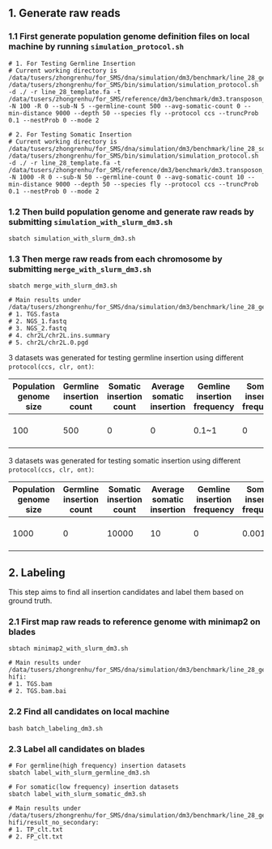 ## 1. Generate raw reads

### 1.1 First generate population genome definition files on local machine by running `simulation_protocol.sh`

```shell
# 1. For Testing Germline Insertion
# Current working directory is /data/tusers/zhongrenhu/for_SMS/dna/simulation/dm3/benchmark/line_28_germ_ccs
/data/tusers/zhongrenhu/for_SMS/bin/simulation/simulation_protocol.sh -d ./ -r line_28_template.fa -t /data/tusers/zhongrenhu/for_SMS/reference/dm3/benchmark/dm3.transposon_for_simulaTE.fa -N 100 -R 0 --sub-N 5 --germline-count 500 --avg-somatic-count 0 --min-distance 9000 --depth 50 --species fly --protocol ccs --truncProb 0.1 --nestProb 0 --mode 2

# 2. For Testing Somatic Insertion
# Current working directory is /data/tusers/zhongrenhu/for_SMS/dna/simulation/dm3/benchmark/line_28_soma_ccs
/data/tusers/zhongrenhu/for_SMS/bin/simulation/simulation_protocol.sh -d ./ -r line_28_template.fa -t /data/tusers/zhongrenhu/for_SMS/reference/dm3/benchmark/dm3.transposon_for_simulaTE.fa -N 1000 -R 0 --sub-N 50 --germline-count 0 --avg-somatic-count 10 --min-distance 9000 --depth 50 --species fly --protocol ccs --truncProb 0.1 --nestProb 0 --mode 2
```

### 1.2 Then build population genome and generate raw reads by submitting `simulation_with_slurm_dm3.sh`

```shell
sbatch simulation_with_slurm_dm3.sh
```

### 1.3 Then merge raw reads from each chromosome by submitting `merge_with_slurm_dm3.sh`

```shell
sbatch merge_with_slurm_dm3.sh

# Main results under /data/tusers/zhongrenhu/for_SMS/dna/simulation/dm3/benchmark/line_28_germ_ccs:
# 1. TGS.fasta
# 2. NGS_1.fastq
# 3. NGS_2.fastq
# 4. chr2L/chr2L.ins.summary
# 5. chr2L/chr2L.0.pgd
```

3 datasets was generated for testing germline insertion using different `protocol(ccs, clr, ont)`:

| Population genome size | Germline insertion count | Somatic insertion count | Average somatic insertion | Gemline insertion frequency | Somatic insertion frequency | Insertion truncate probability | Nested insertion probability | Insertion divergence rate | TSD length | Depth | Min distance | TGS read length                  | TGS error rate              |
| ---------------------- | ------------------------ | ----------------------- | ------------------------- | --------------------------- | --------------------------- | ------------------------------ | ---------------------------- | ------------------------- | ---------- | ----- | ------------ | -------------------------------- | --------------------------- |
| 100                    | 500                      | 0                       | 0                         | 0.1~1                       | 0                           | 0.1                            | 0                            | 0                         | 6~20       | 50X   | 9000         | CCS~=13490; CLR~=7896; ONT~=7170 | CCS=0.01; CLR=0.1; ONT=0.07 |

3 datasets was generated for testing somatic insertion using different `protocol(ccs, clr, ont)`:

| Population genome size | Germline insertion count | Somatic insertion count | Average somatic insertion | Gemline insertion frequency | Somatic insertion frequency | Insertion truncate probability | Nested insertion probability | Insertion divergence rate | TSD length | Depth | Min distance | TGS read length                  | TGS error rate              |
| ---------------------- | ------------------------ | ----------------------- | ------------------------- | --------------------------- | --------------------------- | ------------------------------ | ---------------------------- | ------------------------- | ---------- | ----- | ------------ | -------------------------------- | --------------------------- |
| 1000                   | 0                        | 10000                   | 10                        | 0                           | 0.001                       | 0.1                            | 0                            | 0                         | 6~20       | 50X   | 9000         | CCS~=13490; CLR~=7896; ONT~=7170 | CCS=0.01; CLR=0.1; ONT=0.07 |

## 2. Labeling

This step aims to find all insertion candidates and label them based on ground truth.

### 2.1 First map raw reads to reference genome with minimap2 on blades

```shell
sbtach minimap2_with_slurm_dm3.sh

# Main results under /data/tusers/zhongrenhu/for_SMS/dna/simulation/dm3/benchmark/line_28_germ_ccs/map-hifi:
# 1. TGS.bam
# 2. TGS.bam.bai
```

### 2.2 Find all candidates on local machine

```shell
bash batch_labeling_dm3.sh
```

### 2.3 Label all candidates on blades

```shell
# For germline(high frequency) insertion datasets
sbatch label_with_slurm_germline_dm3.sh

# For somatic(low frequency) insertion datasets
sbatch label_with_slurm_somatic_dm3.sh

# Main results under /data/tusers/zhongrenhu/for_SMS/dna/simulation/dm3/benchmark/line_28_germ_ccs/map-hifi/result_no_secondary:
# 1. TP_clt.txt
# 2. FP_clt.txt
```
